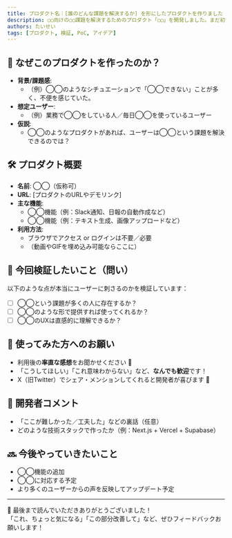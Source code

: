 ```yaml
---
title: プロダクト名｜[誰のどんな課題を解決するか] を形にしたプロダクトを作りました！
description: ◯◯向けの◯◯課題を解決するためのプロダクト「◯◯」を開発しました。まだ初期段階ですが、ぜひ触ってみてフィードバックをください！
authors: たいせい
tags: [プロダクト, 検証, PoC, アイデア]
---
```


## 🎯 なぜこのプロダクトを作ったのか？

- **背景/課題感**:
  - （例）◯◯のようなシチュエーションで「◯◯できない」ことが多く、不便を感じていた。
- **想定ユーザー**:
  - （例）業務で◯◯をしている人／毎日◯◯を使っているユーザー
- **仮説**:
  - ◯◯のようなプロダクトがあれば、ユーザーは◯◯という課題を解決できるのでは？

## 🛠 プロダクト概要

- **名前**: ◯◯（仮称可）
- **URL**: [プロダクトのURLやデモリンク]
- **主な機能**:
  - ◯◯機能（例：Slack通知、日報の自動作成など）
  - ◯◯機能（例：テキスト生成、画像アップロードなど）
- **利用方法**:
  - ブラウザでアクセス or ログインは不要／必要
  - （動画やGIFを埋め込み可能ならここに）

## 🧪 今回検証したいこと（問い）

以下のような点が本当にユーザーに刺さるのかを検証しています：

- [ ] ◯◯という課題が多くの人に存在するか？
- [ ] ◯◯のような形で提供すれば使ってくれるか？
- [ ] ◯◯のUXは直感的に理解できるか？

## 👀 使ってみた方へのお願い

- 利用後の**率直な感想**をお聞かせください 🙏
- 「こうしてほしい」「これ意味わからない」など、**なんでも歓迎**です！
- X（旧Twitter）でシェア・メンションしてくれると開発者が喜びます 🐣

## 💬 開発者コメント

- 「ここが難しかった／工夫した」などの裏話（任意）
- どのような技術スタックで作ったか（例：Next.js + Vercel + Supabase）

## 🔜 今後やっていきたいこと

- ◯◯機能の追加
- ◯◯に対応する予定
- より多くのユーザーからの声を反映してアップデート予定

---

🙏 最後まで読んでいただきありがとうございました！  
「これ、ちょっと気になる」「この部分改善して」など、ぜひフィードバックお願いします！
